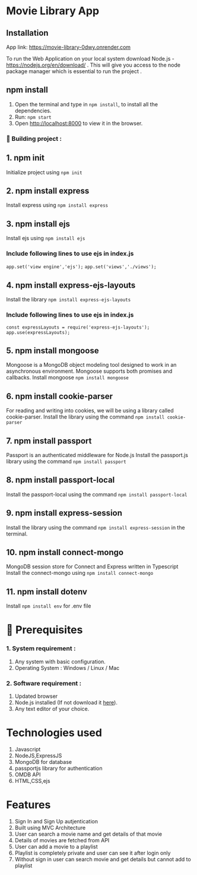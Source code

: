 # Movie Library App
## Installation

App link: https://movie-library-0dwy.onrender.com

To run the Web Application on your local system download Node.js - https://nodejs.org/en/download/ . This will give you access to the node package manager which is essential to run the project .

## npm install
1. Open the terminal and type in `npm install`, to install all the dependencies.
2. Run: `npm start`
3. Open [http://localhost:8000](http://localhost:8000) to view it in the browser.

### 🚩 Building project :
## 1. npm init
Initialize project using `npm init`

## 2. npm install express
Install express using `npm install express`

## 3. npm install ejs
Install ejs using `npm install ejs`
### Include following lines to use ejs in index.js
`app.set('view engine','ejs');`
`app.set('views','./views');`

## 4. npm install express-ejs-layouts
Install the library `npm install express-ejs-layouts`
### Include following lines to use ejs in index.js
`const expressLayouts = require('express-ejs-layouts');`
`app.use(expressLayouts);`

## 5. npm install mongoose
Mongoose is a MongoDB object modeling tool designed to work in an asynchronous environment. Mongoose supports both promises and callbacks.
Install mongoose `npm install mongoose`

## 6. npm install cookie-parser
For reading and writing into cookies, we will be using a library called cookie-parser.
Install the library using the command `npm install cookie-parser`

## 7. npm install passport
Passport is an authenticated middleware for Node.js
Install the passport.js library using the command `npm install passport`

## 8. npm install passport-local
Install the passport-local using the command `npm install passport-local`

## 9. npm install express-session
Install the library using the command `npm install express-session` in the terminal.

## 10. npm install connect-mongo
MongoDB session store for Connect and Express written in Typescript
Install the connect-mongo using `npm install connect-mongo`

## 11. npm install dotenv
Install `npm install env` for .env file

# 📌 Prerequisites

###  1. System requirement :

1. Any system with basic configuration.
2. Operating System : Windows / Linux / Mac

###  2. Software requirement :
1. Updated browser
2. Node.js installed (If not download it [here](https://nodejs.org/en/download/)).
3. Any text editor of your choice.

# Technologies  used

1. Javascript
2. NodeJS,ExpressJS
3. MongoDB for database
4. passportjs library for authentication
5. OMDB API
6. HTML,CSS,ejs

# Features 
  
1. Sign In and Sign Up autjentication
2. Built using MVC Architecture
3. User can search a movie name and get details of that movie
4. Details of movies are fetched from API
5. User can add a movie to a playlist
6. Playlist is completely private and user can see it after login only
7. Without sign in user can search movie and get details but cannot add to playlist

